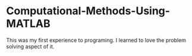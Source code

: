 # Computational-Methods-Using-MATLAB
This was my first experience to programing. I learned to love the problem solving aspect of it.

